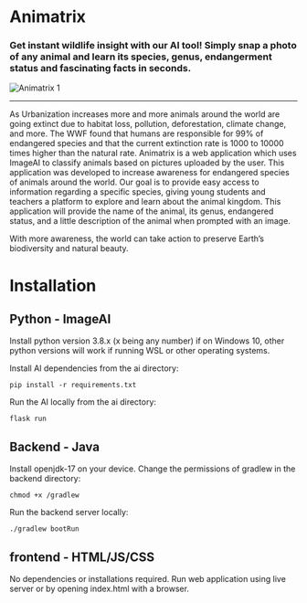 # Animatrix 

### Get instant wildlife insight with our AI tool! Simply snap a photo of any animal and learn its species, genus, endangerment status and fascinating facts in seconds.

![Animatrix 1](https://user-images.githubusercontent.com/48258080/216829205-199cae30-ea42-4271-a979-e359e49e68bf.png)

---

As Urbanization increases more and more animals around the world are going extinct due to habitat loss, pollution, deforestation, climate change, and more. The WWF found that humans are responsible for 99% of endangered species and that the current extinction rate is 1000 to 10000 times higher than the natural rate. Animatrix is a web application which uses ImageAI to classify animals based on pictures uploaded by the user. This application was developed to increase awareness for endangered species of animals around the world. Our goal is to provide easy access to information regarding a specific species, giving young students and teachers a platform to explore and learn about the animal kingdom. This application will provide the name of the animal, its genus, endangered status, and a little description of the animal when prompted with an image. 

With more awareness, the world can take action to preserve Earth’s biodiversity and natural beauty.


# Installation

## Python - ImageAI

Install python version 3.8.x (x being any number) if on Windows 10, other python versions will work if running WSL or other operating systems.

Install AI dependencies from the ai directory:

`pip install -r requirements.txt`

Run the AI locally from the ai directory:

`flask run`

## Backend - Java

Install openjdk-17 on your device. Change the permissions of gradlew in the backend directory:

`chmod +x /gradlew`

Run the backend server locally:

`./gradlew bootRun`

## frontend - HTML/JS/CSS

No dependencies or installations required. Run web application using live server or by opening index.html with a browser.
